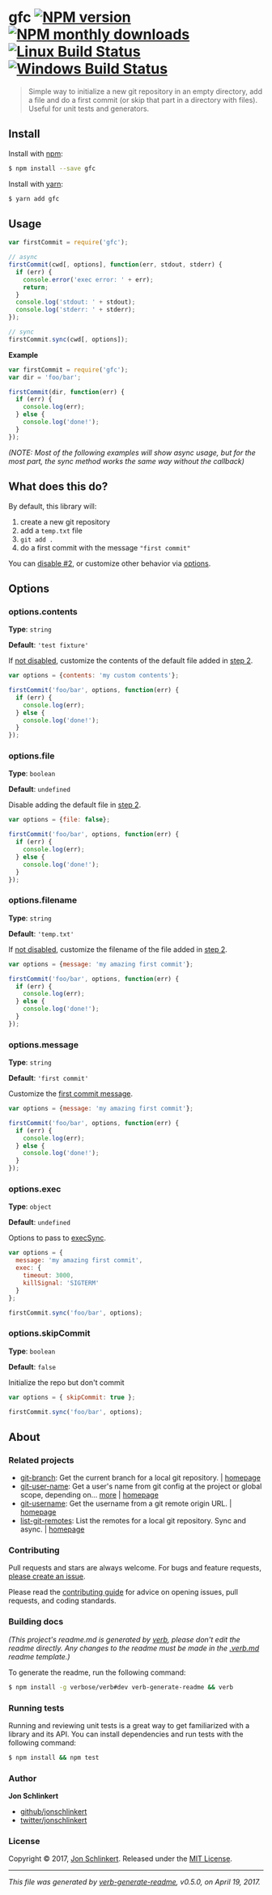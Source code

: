 # gfc [![NPM version](https://img.shields.io/npm/v/gfc.svg?style=flat)](https://www.npmjs.com/package/gfc) [![NPM monthly downloads](https://img.shields.io/npm/dm/gfc.svg?style=flat)](https://npmjs.org/package/gfc) [![Linux Build Status](https://img.shields.io/travis/jonschlinkert/gfc.svg?style=flat&label=Travis)](https://travis-ci.org/jonschlinkert/gfc) [![Windows Build Status](https://img.shields.io/appveyor/ci/jonschlinkert/gfc.svg?style=flat&label=AppVeyor)](https://ci.appveyor.com/project/jonschlinkert/gfc)

> Simple way to initialize a new git repository in an empty directory, add a file and do a first commit (or skip that part in a directory with files). Useful for unit tests and generators.

## Install

Install with [npm](https://www.npmjs.com/):

```sh
$ npm install --save gfc
```

Install with [yarn](https://yarnpkg.com):

```sh
$ yarn add gfc
```

## Usage

```js
var firstCommit = require('gfc');

// async
firstCommit(cwd[, options], function(err, stdout, stderr) {
  if (err) {
    console.error('exec error: ' + err);
    return;
  }
  console.log('stdout: ' + stdout);
  console.log('stderr: ' + stderr);
});

// sync
firstCommit.sync(cwd[, options]);
```

**Example**

```js
var firstCommit = require('gfc');
var dir = 'foo/bar';

firstCommit(dir, function(err) {
  if (err) {
    console.log(err);
  } else {
    console.log('done!');
  }
});
```

_(NOTE: Most of the following examples will show async usage, but for the most part, the sync method works the same way without the callback)_

## What does this do?

By default, this library will:

1. create a new git repository
2. add a `temp.txt` file
3. `git add .`
4. do a first commit with the message `"first commit"`

You can [disable #2](#optionsfile), or customize other behavior via [options](#options).

## Options

### options.contents

**Type**: `string`

**Default**: `'test fixture'`

If [not disabled](#optionsfile), customize the contents of the default file added in [step 2](#what-does-this-do).

```js
var options = {contents: 'my custom contents'};

firstCommit('foo/bar', options, function(err) {
  if (err) {
    console.log(err);
  } else {
    console.log('done!');
  }
});
```

### options.file

**Type**: `boolean`

**Default**: `undefined`

Disable adding the default file in [step 2](#what-does-this-do).

```js
var options = {file: false};

firstCommit('foo/bar', options, function(err) {
  if (err) {
    console.log(err);
  } else {
    console.log('done!');
  }
});
```

### options.filename

**Type**: `string`

**Default**: `'temp.txt'`

If [not disabled](#optionsfile), customize the filename of the file added in [step 2](#what-does-this-do).

```js
var options = {message: 'my amazing first commit'};

firstCommit('foo/bar', options, function(err) {
  if (err) {
    console.log(err);
  } else {
    console.log('done!');
  }
});
```

### options.message

**Type**: `string`

**Default**: `'first commit'`

Customize the [first commit message](#what-does-this-do).

```js
var options = {message: 'my amazing first commit'};

firstCommit('foo/bar', options, function(err) {
  if (err) {
    console.log(err);
  } else {
    console.log('done!');
  }
});
```

### options.exec

**Type**: `object`

**Default**: `undefined`

Options to pass to [execSync](https://nodejs.org/api/child_process.html#child_process_child_process_execsync_command_options).

```js
var options = {
  message: 'my amazing first commit',
  exec: {
    timeout: 3000,
    killSignal: 'SIGTERM'
  }
};

firstCommit.sync('foo/bar', options);
```

### options.skipCommit

**Type**: `boolean`

**Default**: `false`

Initialize the repo but don't commit

```js
var options = { skipCommit: true };

firstCommit.sync('foo/bar', options);
```

## About

### Related projects

* [git-branch](https://www.npmjs.com/package/git-branch): Get the current branch for a local git repository. | [homepage](https://github.com/jonschlinkert/git-branch "Get the current branch for a local git repository.")
* [git-user-name](https://www.npmjs.com/package/git-user-name): Get a user's name from git config at the project or global scope, depending on… [more](https://github.com/jonschlinkert/git-user-name) | [homepage](https://github.com/jonschlinkert/git-user-name "Get a user's name from git config at the project or global scope, depending on what git uses in the current context.")
* [git-username](https://www.npmjs.com/package/git-username): Get the username from a git remote origin URL. | [homepage](https://github.com/jonschlinkert/git-username "Get the username from a git remote origin URL.")
* [list-git-remotes](https://www.npmjs.com/package/list-git-remotes): List the remotes for a local git repository. Sync and async. | [homepage](https://github.com/jonschlinkert/list-git-remotes "List the remotes for a local git repository. Sync and async.")

### Contributing

Pull requests and stars are always welcome. For bugs and feature requests, [please create an issue](../../issues/new).

Please read the [contributing guide](.github/contributing.md) for advice on opening issues, pull requests, and coding standards.

### Building docs

_(This project's readme.md is generated by [verb](https://github.com/verbose/verb-generate-readme), please don't edit the readme directly. Any changes to the readme must be made in the [.verb.md](.verb.md) readme template.)_

To generate the readme, run the following command:

```sh
$ npm install -g verbose/verb#dev verb-generate-readme && verb
```

### Running tests

Running and reviewing unit tests is a great way to get familiarized with a library and its API. You can install dependencies and run tests with the following command:

```sh
$ npm install && npm test
```

### Author

**Jon Schlinkert**

* [github/jonschlinkert](https://github.com/jonschlinkert)
* [twitter/jonschlinkert](https://twitter.com/jonschlinkert)

### License

Copyright © 2017, [Jon Schlinkert](https://github.com/jonschlinkert).
Released under the [MIT License](LICENSE).

***

_This file was generated by [verb-generate-readme](https://github.com/verbose/verb-generate-readme), v0.5.0, on April 19, 2017._
